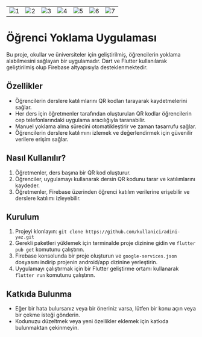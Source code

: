 |                             |                             |                             |                             |                             |                             |                             |
|-----------------------------|-----------------------------|-----------------------------|-----------------------------|-----------------------------|-----------------------------|-----------------------------|
| ![1](https://github.com/EnesCumbus/Qr-kod-yoklama-sistemi/assets/149635681/20ad794a-66ab-45a6-934e-105062da8e2c) | ![2](https://github.com/EnesCumbus/Qr-kod-yoklama-sistemi/assets/149635681/9fdbd454-f9ea-40b8-ac5a-4397bb39520b) | ![3](https://github.com/EnesCumbus/Qr-kod-yoklama-sistemi/assets/149635681/0c628ddc-e025-4044-a6e8-5b73f5f1bdc2) | ![4](https://github.com/EnesCumbus/Qr-kod-yoklama-sistemi/assets/149635681/2077ffb6-3df7-4422-b82c-11edec5b52be) | ![5](https://github.com/EnesCumbus/Qr-kod-yoklama-sistemi/assets/149635681/0bc6b21d-e2cf-4f55-bd82-60ef703a772c) | ![6](https://github.com/EnesCumbus/Qr-kod-yoklama-sistemi/assets/149635681/a0c32df6-c305-43d7-a60d-f6a36a47f374) | ![7](https://github.com/EnesCumbus/Qr-kod-yoklama-sistemi/assets/149635681/092010ab-c2b4-4eec-bcb1-c5ea453a9446) |



# Öğrenci Yoklama Uygulaması

Bu proje, okullar ve üniversiteler için geliştirilmiş, öğrencilerin yoklama alabilmesini sağlayan bir uygulamadır. Dart ve Flutter kullanılarak geliştirilmiş olup Firebase altyapısıyla desteklenmektedir.

## Özellikler

- Öğrencilerin derslere katılımlarını QR kodları tarayarak kaydetmelerini sağlar.
- Her ders için öğretmenler tarafından oluşturulan QR kodlar öğrencilerin cep telefonlarındaki uygulama aracılığıyla taranabilir.
- Manuel yoklama alma sürecini otomatikleştirir ve zaman tasarrufu sağlar.
- Öğrencilerin derslere katılımını izlemek ve değerlendirmek için güvenilir verilere erişim sağlar.

## Nasıl Kullanılır?

1. Öğretmenler, ders başına bir QR kod oluşturur.
2. Öğrenciler, uygulamayı kullanarak dersin QR kodunu tarar ve katılımlarını kaydeder.
3. Öğretmenler, Firebase üzerinden öğrenci katılım verilerine erişebilir ve derslere katılımı izleyebilir.

## Kurulum

1. Projeyi klonlayın: `git clone https://github.com/kullanici/adini-yaz.git`
2. Gerekli paketleri yüklemek için terminalde proje dizinine gidin ve `flutter pub get` komutunu çalıştırın.
3. Firebase konsolunda bir proje oluşturun ve `google-services.json` dosyasını indirip projenin android/app dizinine yerleştirin.
4. Uygulamayı çalıştırmak için bir Flutter geliştirme ortamı kullanarak `flutter run` komutunu çalıştırın.

## Katkıda Bulunma

- Eğer bir hata bulursanız veya bir öneriniz varsa, lütfen bir konu açın veya bir çekme isteği gönderin.
- Kodunuzu düzeltmek veya yeni özellikler eklemek için katkıda bulunmaktan çekinmeyin.



